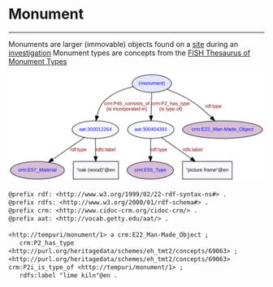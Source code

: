 # Monument
***

Monuments are larger (immovable) objects found on a [site](ld4he-site.md) during an [investigation](ld4he-investigation.md)
Monument types are concepts from the [FISH Thesaurus of Monument Types](http://purl.org/heritagedata/schemes/eh_tmt2)
 
![monument](img/ld4he-monument.svg "Monument")

```turtle
@prefix rdf: <http://www.w3.org/1999/02/22-rdf-syntax-ns#> .
@prefix rdfs: <http://www.w3.org/2000/01/rdf-schema#> .
@prefix crm: <http://www.cidoc-crm.org/cidoc-crm/> .
@prefix aat: <http://vocab.getty.edu/aat/> .

<http://tempuri/monument/1> a crm:E22_Man-Made_Object ;
   crm:P2_has_type <http://purl.org/heritagedata/schemes/eh_tmt2/concepts/69063> ;
<http://purl.org/heritagedata/schemes/eh_tmt2/concepts/69063> crm:P2i_is_type_of <http://tempuri/monument/1> ;
   rdfs:label "lime kiln"@en .
```

